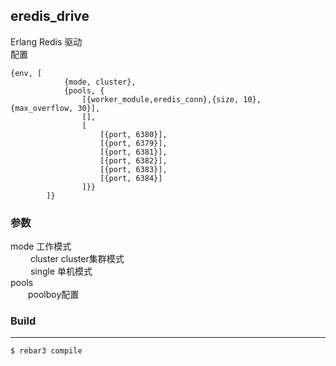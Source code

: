 ## eredis_drive


Erlang Redis 驱动</br>
配置
```
{env, [
            {mode, cluster},
            {pools, {
                [{worker_module,eredis_conn},{size, 10}, {max_overflow, 30}],
                [],
                [
                    [{port, 6380}],
                    [{port, 6379}],
                    [{port, 6381}],
                    [{port, 6382}],
                    [{port, 6383}],
                    [{port, 6384}]
                ]}}
        ]}
```
### 参数
mode 工作模式</br>
&emsp;&emsp; cluster cluster集群模式</br>
&emsp;&emsp; single  单机模式</br>
pools  
&emsp;&emsp;poolboy配置</br>

### Build
-----

    $ rebar3 compile
